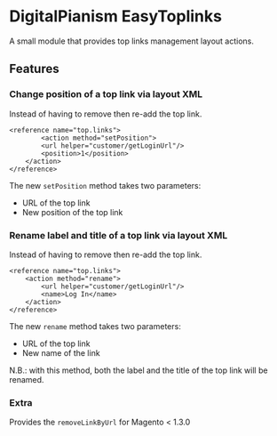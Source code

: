 # DigitalPianism EasyToplinks

A small module that provides top links management layout actions.

## Features

### Change position of a top link via layout XML

Instead of having to remove then re-add the top link.

```
<reference name="top.links">
        <action method="setPosition">
        <url helper="customer/getLoginUrl"/>
        <position>1</position>
    </action>
</reference>
```

The new `setPosition` method takes two parameters:

 * URL of the top link
 * New position of the top link

### Rename label and title of a top link via layout XML

Instead of having to remove then re-add the top link.

```
<reference name="top.links">
    <action method="rename">
        <url helper="customer/getLoginUrl"/>
        <name>Log In</name>
    </action>
</reference>
```

The new `rename` method takes two parameters:

 * URL of the top link
 * New name of the link

N.B.: with this method, both the label and the title of the top link will be renamed.

### Extra

Provides the `removeLinkByUrl` for Magento < 1.3.0